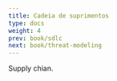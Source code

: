 ```yaml
---
title: Cadeia de suprimentos
type: docs
weight: 4
prev: book/sdlc
next: book/threat-modeling
---
```


Supply chian.
